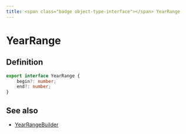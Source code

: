 ```yaml
---
title: <span class="badge object-type-interface"></span> YearRange
---
```

# <span class="badge object-type-interface"></span> YearRange

## Definition

```typescript
export interface YearRange {
	begin?: number;
	end?: number;
}

```
## See also

 * <span class="badge builder"></span> [YearRangeBuilder](./builder-YearRangeBuilder.md)

